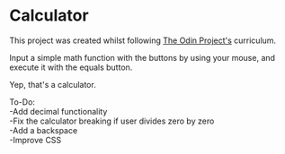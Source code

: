 # Calculator

This project was created whilst following [The Odin Project's](https://www.theodinproject.com/dashboard) curriculum.

Input a simple math function with the buttons by using your mouse, and execute it with the equals button.

Yep, that's a calculator.

To-Do:\
    -Add decimal functionality\
    -Fix the calculator breaking if user divides zero by zero\
    -Add a backspace\
    -Improve CSS